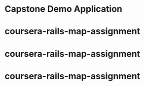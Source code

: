 # Capstone Demo Application
# coursera-rails-map-assignment
# coursera-rails-map-assignment
# coursera-rails-map-assignment
